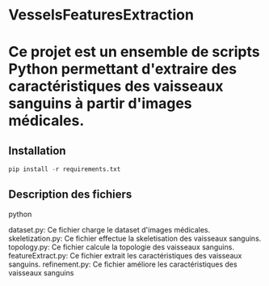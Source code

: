 # VesselsFeaturesExtraction

# Ce projet est un ensemble de scripts Python permettant d'extraire des caractéristiques des vaisseaux sanguins à partir d'images médicales.

## Installation

```python
pip install -r requirements.txt
```

## Description des fichiers

python

dataset.py: Ce fichier charge le dataset d'images médicales.
skeletization.py: Ce fichier effectue la skeletisation des vaisseaux sanguins.
topology.py: Ce fichier calcule la topologie des vaisseaux sanguins.
featureExtract.py: Ce fichier extrait les caractéristiques des vaisseaux sanguins.
refinement.py: Ce fichier améliore les caractéristiques des vaisseaux sanguins